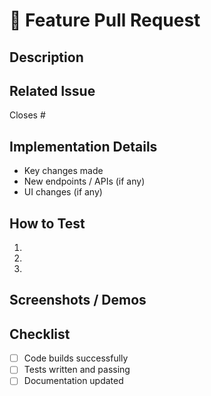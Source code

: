 # 🚀 Feature Pull Request

## Description
<!-- What feature are you adding? Why is it needed? -->

## Related Issue
Closes #

## Implementation Details
- Key changes made
- New endpoints / APIs (if any)
- UI changes (if any)

## How to Test
1.
2.
3.

## Screenshots / Demos
<!-- Add screenshots or GIFs if applicable -->

## Checklist
- [ ] Code builds successfully
- [ ] Tests written and passing
- [ ] Documentation updated
